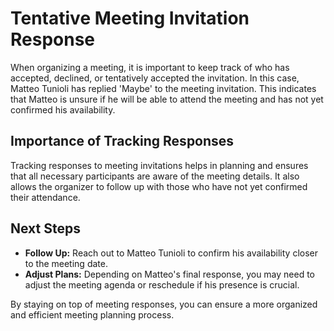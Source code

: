# Tentative Meeting Invitation Response

When organizing a meeting, it is important to keep track of who has accepted, declined, or tentatively accepted the invitation. In this case, Matteo Tunioli has replied 'Maybe' to the meeting invitation. This indicates that Matteo is unsure if he will be able to attend the meeting and has not yet confirmed his availability.

## Importance of Tracking Responses

Tracking responses to meeting invitations helps in planning and ensures that all necessary participants are aware of the meeting details. It also allows the organizer to follow up with those who have not yet confirmed their attendance.

## Next Steps

- **Follow Up:** Reach out to Matteo Tunioli to confirm his availability closer to the meeting date.
- **Adjust Plans:** Depending on Matteo's final response, you may need to adjust the meeting agenda or reschedule if his presence is crucial.

By staying on top of meeting responses, you can ensure a more organized and efficient meeting planning process.